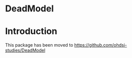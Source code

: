 DeadModel
======================

  Introduction
============
  This package has been moved to https://github.com/ohdsi-studies/DeadModel 
